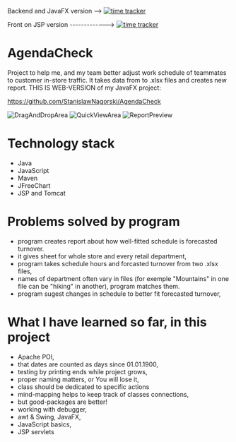 Backend and JavaFX version --> [![time tracker](https://wakatime.com/badge/github/StanislawNagorski/AgendaCheck.svg)](https://wakatime.com/badge/github/StanislawNagorski/AgendaCheck)

Front on JSP version -------------> [![time tracker](https://wakatime.com/badge/github/StanislawNagorski/AgendaCheckWeb.svg)](https://wakatime.com/badge/github/StanislawNagorski/AgendaCheckWeb)

# AgendaCheck
Project to help me, and my team better adjust work schedule of teammates to customer in-store traffic.
It takes data from to .xlsx files and creates new report.
THIS IS WEB-VERSION of my JavaFX project:

https://github.com/StanislawNagorski/AgendaCheck

![DragAndDropArea](https://user-images.githubusercontent.com/60883168/87860801-b893b800-c940-11ea-8bc9-72f982eb453e.JPG)
![QuickViewArea](https://user-images.githubusercontent.com/60883168/87860802-b92c4e80-c940-11ea-9000-f2f4a50b1706.JPG)
![ReportPreview](https://user-images.githubusercontent.com/60883168/87861908-1deca680-c94b-11ea-8d75-e02008db3f2b.JPG)

# Technology stack

- Java
- JavaScript
- Maven
- JFreeChart
- JSP and Tomcat

# Problems solved by program

- program creates report about how well-fitted schedule is forecasted turnover.
- it gives sheet for whole store and every retail department,
- program takes schedule hours and forcasted turnover from two .xlsx files,
- names of department often vary in files (for exemple "Mountains" in one file can be "hiking" in another), program matches them.
- program sugest changes in schedule to better fit forecasted turnover,

# What I have learned  so far, in this project

- Apache POI,
- that dates are counted as days since 01.01.1900,
- testing by printing ends while project grows,
- proper naming matters, or You will lose it,
- class should be dedicated to specific actions
- mind-mapping helps to keep track of classes connections,
- but good-packages are better! 
- working with debugger,
- awt & Swing, JavaFX,
- JavaScript basics,
- JSP servlets
 
